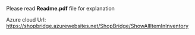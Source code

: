 Please read **Readme.pdf** file for explanation

Azure cloud Url: https://shopbridge.azurewebsites.net/ShopBridge/ShowAllItemInInventory
